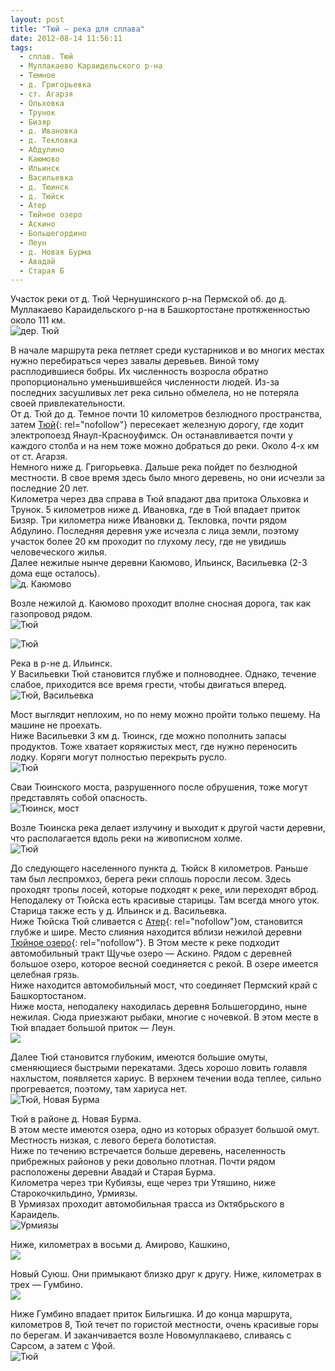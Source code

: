 ```yaml
---
layout: post
title: "Тюй — река для сплава"
date: 2012-08-14 11:56:11
tags:
  - сплав. Тюй
  - Муллакаево Караидельского р-на
  - Темное
  - д. Григорьевка
  - ст. Агарзя
  - Ольховка
  - Трунок
  - Бизяр
  - д. Ивановка
  - д. Текловка
  - Абдулино
  - Каюмово
  - Ильинск
  - Васильевка
  - д. Тюинск
  - д. Тюйск
  - Атер
  - Тюйное озеро
  - Аскино
  - Большегордино
  - Леун
  - д. Новая Бурма
  - Авадай
  - Старая Б
---
```

Участок реки от д. Тюй Чернушинского р-на Пермской об. до д. Муллакаево
Караидельского р-на в Башкортостане протяженностью около 111 км.  
![дер.
Тюй](http://fishingguru.ru/uploads/images/00/00/01/2012/08/14/2701c7.jpg)

В начале маршрута река петляет среди кустарников и во многих местах
нужно перебираться через завалы деревьев. Виной тому расплодившиеся
бобры. Их численность возросла обратно пропорционально уменьшившейся
численности людей. Из-за последних засушливых лет река сильно обмелела,
но не потеряла своей привлекательности.  
От д. Тюй до д. Темное почти 10 километров безлюдного пространства,
затем [Тюй][1]{: rel="nofollow"} пересекает железную дорогу, где ходит
электропоезд Янаул-Красноуфимск. Он останавливается почти у каждого
столба и на нем тоже можно добраться до реки. Около 4-х км от ст.
Агарзя.  
Немного ниже д. Григорьевка. Дальше река пойдет по безлюдной местности.
В свое время здесь было много деревень, но они исчезли за последние 20
лет.  
Километра через два справа в Тюй впадают два притока Ольховка и Трунок.
5 километров ниже д. Ивановка, где в Тюй впадает приток Бизяр. Три
километра ниже Ивановки д. Текловка, почти рядом Абдулино. Последняя
деревня уже исчезла с лица земли, поэтому участок более 20 км проходит
по глухому лесу, где не увидишь человеческого жилья.   
Далее нежилые нынче деревни Каюмово, Ильинск, Васильевка (2-3 дома еще
осталось).  
![д.
Каюмово](http://fishingguru.ru/uploads/images/00/00/01/2012/08/14/1df365.jpg)

Возле нежилой д. Каюмово проходит вполне сносная дорога, так как
газопровод рядом.  
![Тюй](http://fishingguru.ru/uploads/images/00/00/01/2012/08/14/1e3231.jpg)

![Тюй](http://fishingguru.ru/uploads/images/00/00/01/2012/08/14/9ee522.jpg)

Река в р-не д. Ильинск.  
У Васильевки Тюй становится глубже и полноводнее. Однако, течение
слабое, приходится все время грести, чтобы двигаться вперед.  
![Тюй,
Васильевка](http://fishingguru.ru/uploads/images/00/00/01/2012/08/14/60ab4f.jpg)

Мост выглядит неплохим, но по нему можно пройти только пешему. На машине
не проехать.  
Ниже Васильевки 3 км д. Тюинск, где можно пополнить запасы продуктов.
Тоже хватает коряжистых мест, где нужно переносить лодку. Коряги могут
полностью перекрыть русло.  
![Тюй](http://fishingguru.ru/uploads/images/00/00/01/2012/08/14/bfdf56.jpg)

Сваи Тюинского моста, разрушенного после обрушения, тоже могут
представлять собой опасность.  
![Тюинск,
мост](http://fishingguru.ru/uploads/images/00/00/01/2012/08/14/04ac6c.jpg)

Возле Тюинска река делает излучину и выходит к другой части деревни, что
располагается вдоль реки на живописном холме.  
![Тюй](http://fishingguru.ru/uploads/images/00/00/01/2012/08/14/c85a33.jpg)

До следующего населенного пункта д. Тюйск 8 километров. Раньше там был
леспромхоз, берега реки сплошь поросли лесом. Здесь проходят тропы
лосей, которые подходят к реке, или переходят вброд.  
Неподалеку от Тюйска есть красивые старицы. Там всегда много уток.
Старица также есть у д. Ильинск и д. Васильевка.  
Ниже Тюйска Тюй сливается с [Атер][2]{: rel="nofollow"}ом, становится
глубже и шире. Место слияния находится вблизи нежилой деревни [Тюйное
озеро][3]{: rel="nofollow"}. В Этом месте к реке подходит автомобильный
тракт Щучье озеро — Аскино. Рядом с деревней большое озеро, которое
весной соединяется с рекой. В озере имеется целебная грязь.  
Ниже находится автомобильный мост, что соединяет Пермский край с
Башкортостаном.  
Ниже моста, неподалеку находилась деревня Большегордино, ныне нежилая.
Сюда приезжают рыбаки, многие с ночевкой. В этом месте в Тюй впадает
большой приток — Леун.  
![](http://fishingguru.ru/uploads/images/00/00/01/2013/02/21/f9e253.jpg)

Далее Тюй становится глубоким, имеются большие омуты, сменяющиеся
быстрыми перекатами. Здесь хорошо ловить голавля нахлыстом, появляется
хариус. В верхнем течении вода теплее, сильно прогревается, поэтому, там
хариуса нет.  
![Тюй, Новая
Бурма](http://fishingguru.ru/uploads/images/00/00/01/2012/08/14/e2fb88.jpg)

Тюй в районе д. Новая Бурма.  
В этом месте имеются озера, одно из которых образует большой омут.  
Местность низкая, с левого берега болотистая.  
Ниже по течению встречается больше деревень, населенность прибрежных
районов у реки довольно плотная. Почти рядом расположены деревни Авадай
и Старая Бурма.  
Километра через три Кубиязы, еще через три Утяшино, ниже
Старокочкильдино, Урмиязы.   
В Урмиязах проходит автомобильная трасса из Октябрьского в Караидель.  
![Урмиязы](http://fishingguru.ru/uploads/images/00/00/01/2012/08/14/8cf005.jpg)

Ниже, километрах в восьми д. Амирово, Кашкино,  
![](http://fishingguru.ru/uploads/images/00/00/01/2013/02/21/8001d3.jpg)

Новый Суюш. Они примыкают близко друг к другу. Ниже, километрах в трех —
Гумбино.   
![](http://fishingguru.ru/uploads/images/00/00/01/2013/02/21/45e7e6.jpg)

Ниже Гумбино впадает приток Бильгишка. И до конца маршрута, километров
8, Тюй течет по гористой местности, очень красивые горы по берегам. И
заканчивается возле Новомуллакаево, сливаясь с Сарсом, а затем с Уфой.  
![Тюй](http://fishingguru.ru/uploads/images/00/00/01/2012/08/14/50275e.jpg)



[1]: http://fishingguru.ru/blog/Ribalka_dlia_vseh/27.html
[2]: http://fishingguru.ru/blog/sapiski_lubitelia/52.html
[3]: http://fishingguru.ru/blog/Ribalka_dlia_vseh/115.html#comment14
